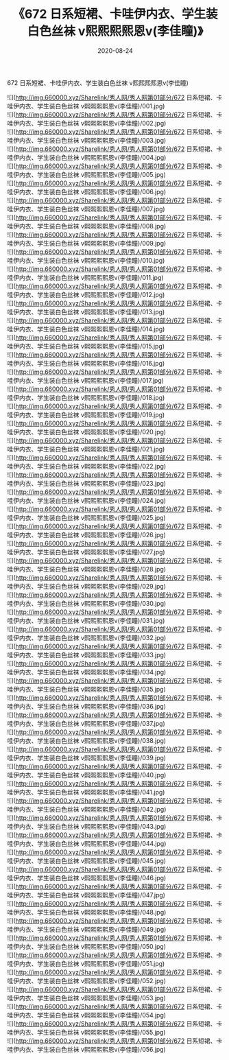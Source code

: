 ﻿---
layout: post
title:  《672 日系短裙、卡哇伊内衣、学生装白色丝袜 v熙熙熙熙恩v(李佳瞳)》
date:   2020-08-24
img: http://img.660000.xyz/Sharelink/秀人网/秀人网第01部分/672 日系短裙、卡哇伊内衣、学生装白色丝袜 v熙熙熙熙恩v(李佳瞳)/000.jpg
categories: [美女, 清纯, 唯美]
---

672 日系短裙、卡哇伊内衣、学生装白色丝袜 v熙熙熙熙恩v(李佳瞳)

  ![](http://img.660000.xyz/Sharelink/秀人网/秀人网第01部分/672 日系短裙、卡哇伊内衣、学生装白色丝袜 v熙熙熙熙恩v(李佳瞳)/001.jpg) <br> ![](http://img.660000.xyz/Sharelink/秀人网/秀人网第01部分/672 日系短裙、卡哇伊内衣、学生装白色丝袜 v熙熙熙熙恩v(李佳瞳)/002.jpg) <br> ![](http://img.660000.xyz/Sharelink/秀人网/秀人网第01部分/672 日系短裙、卡哇伊内衣、学生装白色丝袜 v熙熙熙熙恩v(李佳瞳)/003.jpg) <br> ![](http://img.660000.xyz/Sharelink/秀人网/秀人网第01部分/672 日系短裙、卡哇伊内衣、学生装白色丝袜 v熙熙熙熙恩v(李佳瞳)/004.jpg) <br> ![](http://img.660000.xyz/Sharelink/秀人网/秀人网第01部分/672 日系短裙、卡哇伊内衣、学生装白色丝袜 v熙熙熙熙恩v(李佳瞳)/005.jpg) <br> ![](http://img.660000.xyz/Sharelink/秀人网/秀人网第01部分/672 日系短裙、卡哇伊内衣、学生装白色丝袜 v熙熙熙熙恩v(李佳瞳)/006.jpg) <br> ![](http://img.660000.xyz/Sharelink/秀人网/秀人网第01部分/672 日系短裙、卡哇伊内衣、学生装白色丝袜 v熙熙熙熙恩v(李佳瞳)/007.jpg) <br> ![](http://img.660000.xyz/Sharelink/秀人网/秀人网第01部分/672 日系短裙、卡哇伊内衣、学生装白色丝袜 v熙熙熙熙恩v(李佳瞳)/008.jpg) <br> ![](http://img.660000.xyz/Sharelink/秀人网/秀人网第01部分/672 日系短裙、卡哇伊内衣、学生装白色丝袜 v熙熙熙熙恩v(李佳瞳)/009.jpg) <br> ![](http://img.660000.xyz/Sharelink/秀人网/秀人网第01部分/672 日系短裙、卡哇伊内衣、学生装白色丝袜 v熙熙熙熙恩v(李佳瞳)/010.jpg) <br> ![](http://img.660000.xyz/Sharelink/秀人网/秀人网第01部分/672 日系短裙、卡哇伊内衣、学生装白色丝袜 v熙熙熙熙恩v(李佳瞳)/011.jpg) <br> ![](http://img.660000.xyz/Sharelink/秀人网/秀人网第01部分/672 日系短裙、卡哇伊内衣、学生装白色丝袜 v熙熙熙熙恩v(李佳瞳)/012.jpg) <br> ![](http://img.660000.xyz/Sharelink/秀人网/秀人网第01部分/672 日系短裙、卡哇伊内衣、学生装白色丝袜 v熙熙熙熙恩v(李佳瞳)/013.jpg) <br> ![](http://img.660000.xyz/Sharelink/秀人网/秀人网第01部分/672 日系短裙、卡哇伊内衣、学生装白色丝袜 v熙熙熙熙恩v(李佳瞳)/014.jpg) <br> ![](http://img.660000.xyz/Sharelink/秀人网/秀人网第01部分/672 日系短裙、卡哇伊内衣、学生装白色丝袜 v熙熙熙熙恩v(李佳瞳)/015.jpg) <br> ![](http://img.660000.xyz/Sharelink/秀人网/秀人网第01部分/672 日系短裙、卡哇伊内衣、学生装白色丝袜 v熙熙熙熙恩v(李佳瞳)/016.jpg) <br> ![](http://img.660000.xyz/Sharelink/秀人网/秀人网第01部分/672 日系短裙、卡哇伊内衣、学生装白色丝袜 v熙熙熙熙恩v(李佳瞳)/017.jpg) <br> ![](http://img.660000.xyz/Sharelink/秀人网/秀人网第01部分/672 日系短裙、卡哇伊内衣、学生装白色丝袜 v熙熙熙熙恩v(李佳瞳)/018.jpg) <br> ![](http://img.660000.xyz/Sharelink/秀人网/秀人网第01部分/672 日系短裙、卡哇伊内衣、学生装白色丝袜 v熙熙熙熙恩v(李佳瞳)/019.jpg) <br> ![](http://img.660000.xyz/Sharelink/秀人网/秀人网第01部分/672 日系短裙、卡哇伊内衣、学生装白色丝袜 v熙熙熙熙恩v(李佳瞳)/020.jpg) <br> ![](http://img.660000.xyz/Sharelink/秀人网/秀人网第01部分/672 日系短裙、卡哇伊内衣、学生装白色丝袜 v熙熙熙熙恩v(李佳瞳)/021.jpg) <br> ![](http://img.660000.xyz/Sharelink/秀人网/秀人网第01部分/672 日系短裙、卡哇伊内衣、学生装白色丝袜 v熙熙熙熙恩v(李佳瞳)/022.jpg) <br> ![](http://img.660000.xyz/Sharelink/秀人网/秀人网第01部分/672 日系短裙、卡哇伊内衣、学生装白色丝袜 v熙熙熙熙恩v(李佳瞳)/023.jpg) <br> ![](http://img.660000.xyz/Sharelink/秀人网/秀人网第01部分/672 日系短裙、卡哇伊内衣、学生装白色丝袜 v熙熙熙熙恩v(李佳瞳)/024.jpg) <br> ![](http://img.660000.xyz/Sharelink/秀人网/秀人网第01部分/672 日系短裙、卡哇伊内衣、学生装白色丝袜 v熙熙熙熙恩v(李佳瞳)/025.jpg) <br> ![](http://img.660000.xyz/Sharelink/秀人网/秀人网第01部分/672 日系短裙、卡哇伊内衣、学生装白色丝袜 v熙熙熙熙恩v(李佳瞳)/026.jpg) <br> ![](http://img.660000.xyz/Sharelink/秀人网/秀人网第01部分/672 日系短裙、卡哇伊内衣、学生装白色丝袜 v熙熙熙熙恩v(李佳瞳)/027.jpg) <br> ![](http://img.660000.xyz/Sharelink/秀人网/秀人网第01部分/672 日系短裙、卡哇伊内衣、学生装白色丝袜 v熙熙熙熙恩v(李佳瞳)/028.jpg) <br> ![](http://img.660000.xyz/Sharelink/秀人网/秀人网第01部分/672 日系短裙、卡哇伊内衣、学生装白色丝袜 v熙熙熙熙恩v(李佳瞳)/029.jpg) <br> ![](http://img.660000.xyz/Sharelink/秀人网/秀人网第01部分/672 日系短裙、卡哇伊内衣、学生装白色丝袜 v熙熙熙熙恩v(李佳瞳)/030.jpg) <br> ![](http://img.660000.xyz/Sharelink/秀人网/秀人网第01部分/672 日系短裙、卡哇伊内衣、学生装白色丝袜 v熙熙熙熙恩v(李佳瞳)/031.jpg) <br> ![](http://img.660000.xyz/Sharelink/秀人网/秀人网第01部分/672 日系短裙、卡哇伊内衣、学生装白色丝袜 v熙熙熙熙恩v(李佳瞳)/032.jpg) <br> ![](http://img.660000.xyz/Sharelink/秀人网/秀人网第01部分/672 日系短裙、卡哇伊内衣、学生装白色丝袜 v熙熙熙熙恩v(李佳瞳)/033.jpg) <br> ![](http://img.660000.xyz/Sharelink/秀人网/秀人网第01部分/672 日系短裙、卡哇伊内衣、学生装白色丝袜 v熙熙熙熙恩v(李佳瞳)/034.jpg) <br> ![](http://img.660000.xyz/Sharelink/秀人网/秀人网第01部分/672 日系短裙、卡哇伊内衣、学生装白色丝袜 v熙熙熙熙恩v(李佳瞳)/035.jpg) <br> ![](http://img.660000.xyz/Sharelink/秀人网/秀人网第01部分/672 日系短裙、卡哇伊内衣、学生装白色丝袜 v熙熙熙熙恩v(李佳瞳)/036.jpg) <br> ![](http://img.660000.xyz/Sharelink/秀人网/秀人网第01部分/672 日系短裙、卡哇伊内衣、学生装白色丝袜 v熙熙熙熙恩v(李佳瞳)/037.jpg) <br> ![](http://img.660000.xyz/Sharelink/秀人网/秀人网第01部分/672 日系短裙、卡哇伊内衣、学生装白色丝袜 v熙熙熙熙恩v(李佳瞳)/038.jpg) <br> ![](http://img.660000.xyz/Sharelink/秀人网/秀人网第01部分/672 日系短裙、卡哇伊内衣、学生装白色丝袜 v熙熙熙熙恩v(李佳瞳)/039.jpg) <br> ![](http://img.660000.xyz/Sharelink/秀人网/秀人网第01部分/672 日系短裙、卡哇伊内衣、学生装白色丝袜 v熙熙熙熙恩v(李佳瞳)/040.jpg) <br> ![](http://img.660000.xyz/Sharelink/秀人网/秀人网第01部分/672 日系短裙、卡哇伊内衣、学生装白色丝袜 v熙熙熙熙恩v(李佳瞳)/041.jpg) <br> ![](http://img.660000.xyz/Sharelink/秀人网/秀人网第01部分/672 日系短裙、卡哇伊内衣、学生装白色丝袜 v熙熙熙熙恩v(李佳瞳)/042.jpg) <br> ![](http://img.660000.xyz/Sharelink/秀人网/秀人网第01部分/672 日系短裙、卡哇伊内衣、学生装白色丝袜 v熙熙熙熙恩v(李佳瞳)/043.jpg) <br> ![](http://img.660000.xyz/Sharelink/秀人网/秀人网第01部分/672 日系短裙、卡哇伊内衣、学生装白色丝袜 v熙熙熙熙恩v(李佳瞳)/044.jpg) <br> ![](http://img.660000.xyz/Sharelink/秀人网/秀人网第01部分/672 日系短裙、卡哇伊内衣、学生装白色丝袜 v熙熙熙熙恩v(李佳瞳)/045.jpg) <br> ![](http://img.660000.xyz/Sharelink/秀人网/秀人网第01部分/672 日系短裙、卡哇伊内衣、学生装白色丝袜 v熙熙熙熙恩v(李佳瞳)/046.jpg) <br> ![](http://img.660000.xyz/Sharelink/秀人网/秀人网第01部分/672 日系短裙、卡哇伊内衣、学生装白色丝袜 v熙熙熙熙恩v(李佳瞳)/047.jpg) <br> ![](http://img.660000.xyz/Sharelink/秀人网/秀人网第01部分/672 日系短裙、卡哇伊内衣、学生装白色丝袜 v熙熙熙熙恩v(李佳瞳)/048.jpg) <br> ![](http://img.660000.xyz/Sharelink/秀人网/秀人网第01部分/672 日系短裙、卡哇伊内衣、学生装白色丝袜 v熙熙熙熙恩v(李佳瞳)/049.jpg) <br> ![](http://img.660000.xyz/Sharelink/秀人网/秀人网第01部分/672 日系短裙、卡哇伊内衣、学生装白色丝袜 v熙熙熙熙恩v(李佳瞳)/050.jpg) <br> ![](http://img.660000.xyz/Sharelink/秀人网/秀人网第01部分/672 日系短裙、卡哇伊内衣、学生装白色丝袜 v熙熙熙熙恩v(李佳瞳)/051.jpg) <br> ![](http://img.660000.xyz/Sharelink/秀人网/秀人网第01部分/672 日系短裙、卡哇伊内衣、学生装白色丝袜 v熙熙熙熙恩v(李佳瞳)/052.jpg) <br> ![](http://img.660000.xyz/Sharelink/秀人网/秀人网第01部分/672 日系短裙、卡哇伊内衣、学生装白色丝袜 v熙熙熙熙恩v(李佳瞳)/053.jpg) <br> ![](http://img.660000.xyz/Sharelink/秀人网/秀人网第01部分/672 日系短裙、卡哇伊内衣、学生装白色丝袜 v熙熙熙熙恩v(李佳瞳)/054.jpg) <br> ![](http://img.660000.xyz/Sharelink/秀人网/秀人网第01部分/672 日系短裙、卡哇伊内衣、学生装白色丝袜 v熙熙熙熙恩v(李佳瞳)/055.jpg) <br> ![](http://img.660000.xyz/Sharelink/秀人网/秀人网第01部分/672 日系短裙、卡哇伊内衣、学生装白色丝袜 v熙熙熙熙恩v(李佳瞳)/056.jpg) <br>